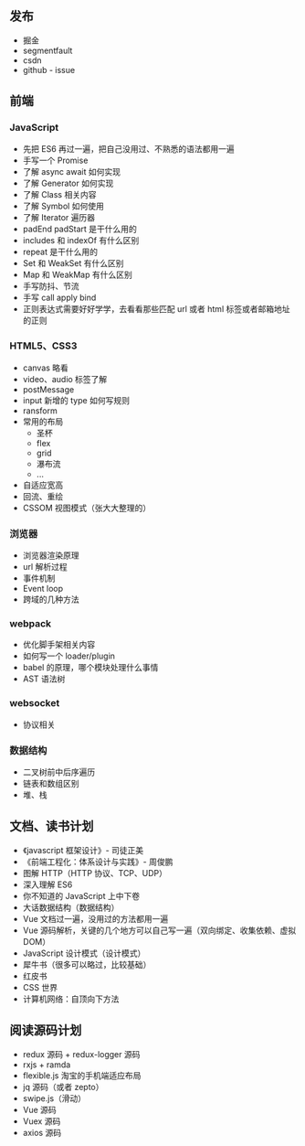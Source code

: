 ## 发布

- 掘金
- segmentfault
- csdn
- github - issue

## 前端

### JavaScript

- 先把 ES6 再过一遍，把自己没用过、不熟悉的语法都用一遍
- 手写一个 Promise
- 了解 async await 如何实现
- 了解 Generator 如何实现
- 了解 Class 相关内容
- 了解 Symbol 如何使用
- 了解 Iterator 遍历器
- padEnd padStart 是干什么用的
- includes 和 indexOf 有什么区别
- repeat 是干什么用的
- Set 和 WeakSet 有什么区别
- Map 和 WeakMap 有什么区别
- 手写防抖、节流
- 手写 call apply bind
- 正则表达式需要好好学学，去看看那些匹配 url 或者 html 标签或者邮箱地址的正则

### HTML5、CSS3

- canvas 略看
- video、audio 标签了解
- postMessage
- input 新增的 type 如何写规则
- ransform
- 常用的布局
  - 圣杯
  - flex
  - grid
  - 瀑布流
  - ...
- 自适应宽高
- 回流、重绘
- CSSOM 视图模式（张大大整理的）

### 浏览器

- 浏览器渲染原理
- url 解析过程
- 事件机制
- Event loop
- 跨域的几种方法

### webpack

- 优化脚手架相关内容
- 如何写一个 loader/plugin
- babel 的原理，哪个模块处理什么事情
- AST 语法树

### websocket

- 协议相关

### 数据结构

- 二叉树前中后序遍历
- 链表和数组区别
- 堆、栈

## 文档、读书计划

- 《javascript 框架设计》- 司徒正美
- 《前端工程化：体系设计与实践》- 周俊鹏
- 图解 HTTP（HTTP 协议、TCP、UDP）
- 深入理解 ES6
- 你不知道的 JavaScript 上中下卷
- 大话数据结构（数据结构）
- Vue 文档过一遍，没用过的方法都用一遍
- Vue 源码解析，关键的几个地方可以自己写一遍（双向绑定、收集依赖、虚拟 DOM）
- JavaScript 设计模式（设计模式）
- 犀牛书（很多可以略过，比较基础）
- 红皮书
- CSS 世界
- 计算机网络：自顶向下方法

## 阅读源码计划

- redux 源码 + redux-logger 源码
- rxjs + ramda
- flexible.js 淘宝的手机端适应布局
- jq 源码（或者 zepto）
- swipe.js（滑动）
- Vue 源码
- Vuex 源码
- axios 源码
